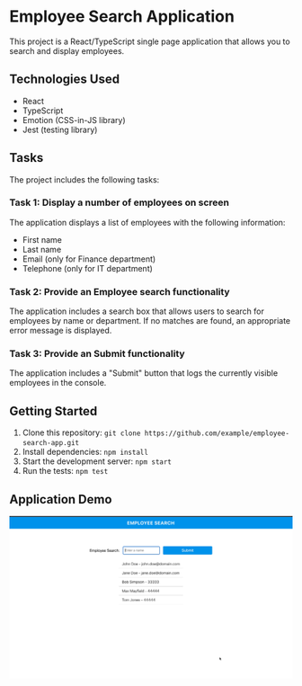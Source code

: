 # Employee Search Application

This project is a React/TypeScript single page application that allows you to search and display employees.

## Technologies Used
- React
- TypeScript
- Emotion (CSS-in-JS library)
- Jest (testing library)

## Tasks
The project includes the following tasks:

### Task 1: Display a number of employees on screen
The application displays a list of employees with the following information:
- First name
- Last name
- Email (only for Finance department)
- Telephone (only for IT department)

### Task 2: Provide an Employee search functionality
The application includes a search box that allows users to search for employees by name or department. If no matches are found, an appropriate error message is displayed.

### Task 3: Provide an Submit functionality
The application includes a "Submit" button that logs the currently visible employees in the console.

## Getting Started
1. Clone this repository: `git clone https://github.com/example/employee-search-app.git`
2. Install dependencies: `npm install`
3. Start the development server: `npm start`
4. Run the tests: `npm test`

## Application Demo

![EmployeeSearchDemo.gif](https://github.com/madhavms/high-low-chart/blob/master/images/EmployeeSearchDemo.gif)
